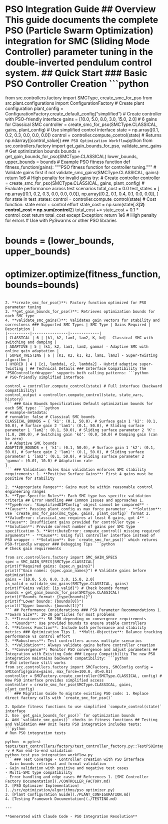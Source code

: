 # PSO Integration Guide ## Overview This guide documents the complete PSO (Particle Swarm Optimization) integration for SMC (Sliding Mode Controller) parameter tuning in the double-inverted pendulum control system. ## Quick Start ### Basic PSO Controller Creation ```python

from src.controllers.factory import SMCType, create_smc_for_pso
from src.plant.configurations import ConfigurationFactory # Create plant configuration
plant_config = ConfigurationFactory.create_default_config("simplified") # Create controller with PSO-friendly interface
gains = [10.0, 5.0, 8.0, 3.0, 15.0, 2.0] # 6 gains for Classical SMC
controller = create_smc_for_pso(SMCType.CLASSICAL, gains, plant_config) # Use simplified control interface
state = np.array([0.1, 0.2, 0.3, 0.0, 0.0, 0.0])
control = controller.compute_control(state) # Returns np.ndarray([control_value])
``` ### PSO Optimization Workflow ```python
from src.controllers.factory import get_gain_bounds_for_pso, validate_smc_gains # Get optimization bounds
bounds = get_gain_bounds_for_pso(SMCType.CLASSICAL)
lower_bounds, upper_bounds = bounds # Example PSO fitness function
def fitness_function(gains): """PSO fitness function for controller tuning.""" # Validate gains first if not validate_smc_gains(SMCType.CLASSICAL, gains): return 1e6 # High penalty for invalid gains try: # Create controller controller = create_smc_for_pso(SMCType.CLASSICAL, gains, plant_config) # Evaluate performance across test scenarios total_cost = 0.0 test_states = [ np.array([0.1, 0.2, 0.3, 0.0, 0.0, 0.0]), np.array([0.2, 0.1, 0.4, 0.1, 0.0, 0.0]), ] for state in test_states: control = controller.compute_control(state) # Cost function: state error + control effort state_cost = np.sum(state[:3]**2) control_cost = np.sum(control**2) total_cost += state_cost + 0.1 * control_cost return total_cost except Exception: return 1e6 # High penalty for errors # Use with PySwarms or other PSO libraries
# bounds = (lower_bounds, upper_bounds)
# optimizer.optimize(fitness_function, bounds=bounds)
``` ## Architecture ### PSO Integration Components 1. **PSOControllerWrapper**: Simplifies controller interface for PSO usage

2. **create_smc_for_pso()**: Factory function optimized for PSO parameter tuning
3. **get_gain_bounds_for_pso()**: Retrieves optimization bounds for each SMC type
4. **validate_smc_gains()**: Validates gain vectors for stability and correctness ### Supported SMC Types | SMC Type | Gains Required | Description |
|----------|----------------|-------------|
| CLASSICAL | 6 | [k1, k2, lam1, lam2, K, kd] - Classical SMC with switching and damping |
| ADAPTIVE | 5 | [k1, k2, lam1, lam2, gamma] - Adaptive SMC with online gain adaptation |
| SUPER_TWISTING | 6 | [K1, K2, k1, k2, lam1, lam2] - Super-twisting algorithm |
| HYBRID | 4 | [c1, lambda1, c2, lambda2] - Hybrid adaptive super-twisting | ## Technical Details ### Interface Compatibility The `PSOControllerWrapper` supports both calling patterns: ```python
# PSO-friendly simplified interface

control = controller.compute_control(state) # Full interface (backward compatibility)
control_output = controller.compute_control(state, state_vars, history)
``` ### Gain Bounds Specifications Default optimization bounds for each SMC type: ```python
# example-metadata:
# runnable: false # Classical SMC bounds
CLASSICAL_BOUNDS = { 'k1': (0.1, 50.0), # Surface gain 1 'k2': (0.1, 50.0), # Surface gain 2 'lam1': (0.1, 50.0), # Sliding surface parameter 1 'lam2': (0.1, 50.0), # Sliding surface parameter 2 'K': (1.0, 200.0), # Switching gain 'kd': (0.0, 50.0) # Damping gain (can be zero)
} # Adaptive SMC bounds
ADAPTIVE_BOUNDS = { 'k1': (0.1, 50.0), # Surface gain 1 'k2': (0.1, 50.0), # Surface gain 2 'lam1': (0.1, 50.0), # Sliding surface parameter 1 'lam2': (0.1, 50.0), # Sliding surface parameter 2 'gamma': (0.01, 10.0) # Adaptation rate
}
``` ### Validation Rules Gain validation enforces SMC stability requirements: 1. **Positive Surface Gains**: First 4 gains must be positive for stability

2. **Appropriate Ranges**: Gains must be within reasonable control engineering ranges
3. **Type-Specific Rules**: Each SMC type has specific validation criteria ## Error Handling ### Common Issues and approaches 1. **TypeError: 'SimplifiedDIPConfig' object cannot be compared** - **Cause**: Passing plant_config as max_force parameter - **Solution**: Use `create_smc_for_pso(smc_type, gains, plant_config)` format 2. **ValueError: classical_smc requires at least 6 gains, got 4** - **Cause**: Insufficient gains provided for controller type - **Solution**: Provide correct number of gains per SMC type specification 3. **AttributeError: compute_control() missing required arguments** - **Cause**: Using full controller interface instead of PSO wrapper - **Solution**: Use `create_smc_for_pso()` which returns PSO-friendly wrapper ### Debugging Tips ```python
# Check gain requirements

from src.controllers.factory import SMC_GAIN_SPECS
spec = SMC_GAIN_SPECS[SMCType.CLASSICAL]
print(f"Required gains: {spec.n_gains}")
print(f"Gain names: {spec.gain_names}") # Validate gains before optimization
gains = [10.0, 5.0, 8.0, 3.0, 15.0, 2.0]
is_valid = validate_smc_gains(SMCType.CLASSICAL, gains)
print(f"Gains valid: {is_valid}") # Check bounds format
bounds = get_gain_bounds_for_pso(SMCType.CLASSICAL)
print(f"Bounds format: {type(bounds)}")
print(f"Lower bounds: {bounds[0]}")
print(f"Upper bounds: {bounds[1]}")
``` ## Performance Considerations ### PSO Parameter Recommendations 1. **Swarm Size**: 10-30 particles for most problems
2. **Iterations**: 50-200 depending on convergence requirements
3. **Bounds**: Use provided bounds to ensure stable controllers
4. **Fitness Function**: Include both performance and stability metrics ### Optimization Tips 1. **Multi-Objective**: Balance tracking performance vs control effort
2. **Robustness**: Test controllers across multiple scenarios
3. **Validation**: Always validate gains before controller creation
4. **Convergence**: Monitor PSO convergence and adjust parameters ## Integration with Existing Code ### Legacy Compatibility The new PSO integration maintains backward compatibility: ```python
# Old interface still works
from src.controllers.factory import SMCFactory, SMCConfig config = SMCConfig(gains=gains, max_force=100.0, dt=0.01)
controller = SMCFactory.create_controller(SMCType.CLASSICAL, config) # New PSO interface provides simplified access
controller = create_smc_for_pso(SMCType.CLASSICAL, gains, plant_config)
``` ### Migration Guide To migrate existing PSO code: 1. Replace direct factory calls with `create_smc_for_pso()`

2. Update fitness functions to use simplified `compute_control(state)` interface
3. Use `get_gain_bounds_for_pso()` for optimization bounds
4. Add `validate_smc_gains()` checks in fitness functions ## Testing and Validation ### Unit Tests PSO integration includes tests: ```python
# Run PSO integration tests

python -m pytest tests/test_controllers/factory/test_controller_factory.py::TestPSOIntegration -v # Run end-to-end validation
python test_pso_integration_workflow.py
``` ### Test Coverage - Controller creation with PSO interface
- Gain bounds retrieval and format validation
- Gain validation with positive and negative test cases
- Multi-SMC type compatibility
- Error handling and edge cases ## References 1. [SMC Controller Factory Documentation](./CONTROLLER_FACTORY.md)
2. [PSO Optimizer Implementation](../src/optimization/algorithms/pso_optimizer.py)
3. [Plant Configuration Guide](./PLANT_CONFIGURATION.md)
4. [Testing Framework Documentation](./TESTING.md)

---

**Generated with Claude Code - PSO Integration Resolution**